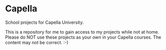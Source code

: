 # Capella
School projects for Capella University.

This is a repository for me to gain access to my projects while not at home.  Please do NOT use these projects as your own in your Capella courses.  The content may not be correct.  :-)
